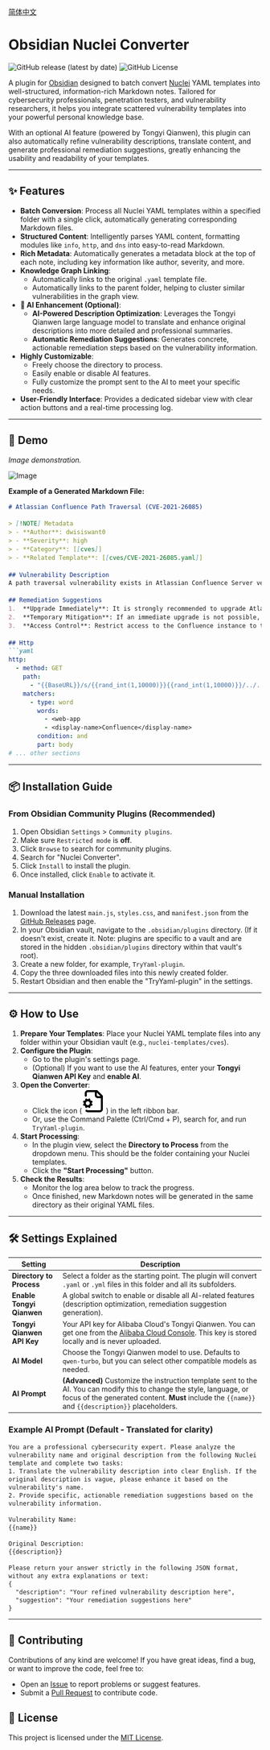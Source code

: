[简体中文](./README-CN.md)

# Obsidian Nuclei Converter

![GitHub release (latest by date)](https://img.shields.io/github/v/release/dringer123/TryYaml-plugin-for-obsidian)
![GitHub License](https://img.shields.io/github/license/dringer123/TryYaml-plugin-for-obsidian)

A plugin for [Obsidian](https://obsidian.md) designed to batch convert [Nuclei](https://github.com/projectdiscovery/nuclei) YAML templates into well-structured, information-rich Markdown notes. Tailored for cybersecurity professionals, penetration testers, and vulnerability researchers, it helps you integrate scattered vulnerability templates into your powerful personal knowledge base.

With an optional AI feature (powered by Tongyi Qianwen), this plugin can also automatically refine vulnerability descriptions, translate content, and generate professional remediation suggestions, greatly enhancing the usability and readability of your templates.

---

## ✨ Features

-   **Batch Conversion**: Process all Nuclei YAML templates within a specified folder with a single click, automatically generating corresponding Markdown files.
-   **Structured Content**: Intelligently parses YAML content, formatting modules like `info`, `http`, and `dns` into easy-to-read Markdown.
-   **Rich Metadata**: Automatically generates a metadata block at the top of each note, including key information like author, severity, and more.
-   **Knowledge Graph Linking**:
    -   Automatically links to the original `.yaml` template file.
    -   Automatically links to the parent folder, helping to cluster similar vulnerabilities in the graph view.
-   **🤖 AI Enhancement (Optional)**:
    -   **AI-Powered Description Optimization**: Leverages the Tongyi Qianwen large language model to translate and enhance original descriptions into more detailed and professional summaries.
    -   **Automatic Remediation Suggestions**: Generates concrete, actionable remediation steps based on the vulnerability information.
-   **Highly Customizable**:
    -   Freely choose the directory to process.
    -   Easily enable or disable AI features.
    -   Fully customize the prompt sent to the AI to meet your specific needs.
-   **User-Friendly Interface**: Provides a dedicated sidebar view with clear action buttons and a real-time processing log.

---

## 🚀 Demo

*Image demonstration.*

![Image](https://github.com/user-attachments/assets/0c7921d8-f131-4ac1-97ad-d85c82fccbf9)

**Example of a Generated Markdown File:**

```markdown
# Atlassian Confluence Path Traversal (CVE-2021-26085)

> [!NOTE] Metadata
> - **Author**: dwisiswant0
> - **Severity**: high
> - **Category**: [[cves]]
> - **Related Template**: [[cves/CVE-2021-26085.yaml]]

## Vulnerability Description
A path traversal vulnerability exists in Atlassian Confluence Server versions prior to 7.12.2. A remote, unauthenticated attacker can exploit this vulnerability by sending a specially crafted URI to access the `/WEB-INF/web.xml` file, which may lead to the disclosure of sensitive configuration information and potential further attacks.

## Remediation Suggestions
1.  **Upgrade Immediately**: It is strongly recommended to upgrade Atlassian Confluence Server and Data Center to version 7.12.3 or later to fix this vulnerability.
2.  **Temporary Mitigation**: If an immediate upgrade is not possible, apply the official temporary patch provided by Atlassian or follow their mitigation guidelines.
3.  **Access Control**: Restrict access to the Confluence instance to trusted IP addresses only and use a Web Application Firewall (WAF) to filter malicious requests.

## Http
```yaml
http:
  - method: GET
    path:
      - "{{BaseURL}}/s/{{rand_int(1,10000)}}{{rand_int(1,10000)}}/../../../../WEB-INF/web.xml"
    matchers:
      - type: word
        words:
          - <web-app
          - <display-name>Confluence</display-name>
        condition: and
        part: body
# ... other sections
```

---

## 📦 Installation Guide

### From Obsidian Community Plugins (Recommended)

1.  Open Obsidian `Settings` > `Community plugins`.
2.  Make sure `Restricted mode` is **off**.
3.  Click `Browse` to search for community plugins.
4.  Search for "Nuclei Converter".
5.  Click `Install` to install the plugin.
6.  Once installed, click `Enable` to activate it.

### Manual Installation

1.  Download the latest `main.js`, `styles.css`, and `manifest.json` from the [GitHub Releases](https://github.com/dringer123/TryYaml-plugin-for-obsidian/releases) page.
2.  In your Obsidian vault, navigate to the `.obsidian/plugins` directory. (If it doesn't exist, create it. Note: plugins are specific to a vault and are stored in the hidden `.obsidian/plugins` directory within that vault's root).
3.  Create a new folder, for example, `TryYaml-plugin`.
4.  Copy the three downloaded files into this newly created folder.
5.  Restart Obsidian and then enable the "TryYaml-plugin" in the settings.

---

## ⚙️ How to Use

1.  **Prepare Your Templates**: Place your Nuclei YAML template files into any folder within your Obsidian vault (e.g., `nuclei-templates/cves`).
2.  **Configure the Plugin**:
    -   Go to the plugin's settings page.
    -   (Optional) If you want to use the AI features, enter your **Tongyi Qianwen API Key** and **enable AI**.
3.  **Open the Converter**:
    -   Click the icon (![icon](https://raw.githubusercontent.com/lucide-icons/lucide/master/icons/file-cog.svg)) in the left ribbon bar.
    -   Or, use the Command Palette (Ctrl/Cmd + P), search for, and run `TryYaml-plugin`.
4.  **Start Processing**:
    -   In the plugin view, select the **Directory to Process** from the dropdown menu. This should be the folder containing your Nuclei templates.
    -   Click the **"Start Processing"** button.
5.  **Check the Results**:
    -   Monitor the log area below to track the progress.
    -   Once finished, new Markdown notes will be generated in the same directory as their original YAML files.

---

## 🛠️ Settings Explained

| Setting                  | Description                                                                                                                                                                    |
| ------------------------ | ------------------------------------------------------------------------------------------------------------------------------------------------------------------------------ |
| **Directory to Process** | Select a folder as the starting point. The plugin will convert `.yaml` or `.yml` files in this folder and all its subfolders.                                                   |
| **Enable Tongyi Qianwen**| A global switch to enable or disable all AI-related features (description optimization, remediation suggestion generation).                                                        |
| **Tongyi Qianwen API Key** | Your API key for Alibaba Cloud's Tongyi Qianwen. You can get one from the [Alibaba Cloud Console](https://dashscope.console.aliyun.com/apiKey). This key is stored locally and is never uploaded. |
| **AI Model**             | Choose the Tongyi Qianwen model to use. Defaults to `qwen-turbo`, but you can select other compatible models as needed.                                                       |
| **AI Prompt**            | **(Advanced)** Customize the instruction template sent to the AI. You can modify this to change the style, language, or focus of the generated content. **Must** include the `{{name}}` and `{{description}}` placeholders. |

### Example AI Prompt (Default - Translated for clarity)

```text
You are a professional cybersecurity expert. Please analyze the vulnerability name and original description from the following Nuclei template and complete two tasks:
1. Translate the vulnerability description into clear English. If the original description is vague, please enhance it based on the vulnerability's name.
2. Provide specific, actionable remediation suggestions based on the vulnerability information.

Vulnerability Name:
{{name}}

Original Description:
{{description}}

Please return your answer strictly in the following JSON format, without any extra explanations or text:
{
  "description": "Your refined vulnerability description here",
  "suggestion": "Your remediation suggestions here"
}
```

---

## 🤝 Contributing

Contributions of any kind are welcome! If you have great ideas, find a bug, or want to improve the code, feel free to:

-   Open an [Issue](https://github.com/dringer123/TryYaml-plugin-for-obsidian/issues) to report problems or suggest features.
-   Submit a [Pull Request](https://github.com/dringer123/TryYaml-plugin-for-obsidian/pulls) to contribute code.

## 📄 License

This project is licensed under the [MIT License](./LICENSE).
